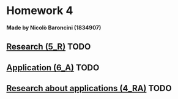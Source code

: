 # Homework 4
**Made by Nicolò Baroncini (1834907)**
## [Research (5_R)](https://bynickes.github.io/StatisticsHomeworks/homework4/5_r) **TODO**
## [Application (6_A)](https://bynickes.github.io/StatisticsHomeworks/homework4/6_a) **TODO**
## [Research about applications (4_RA)](https://bynickes.github.io/StatisticsHomeworks/homework4/4_ra) **TODO**
